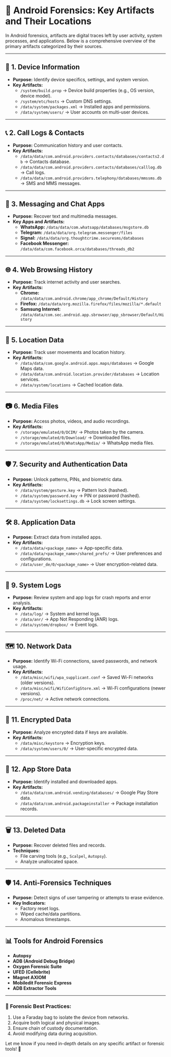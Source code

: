 # 📱 Android Forensics: Key Artifacts and Their Locations

In Android forensics, artifacts are digital traces left by user activity, system processes, and applications. Below is a comprehensive overview of the primary artifacts categorized by their sources.

---

## 📱 **1. Device Information**
- **Purpose:** Identify device specifics, settings, and system version.
- **Key Artifacts:**  
  - `/system/build.prop` → Device build properties (e.g., OS version, device model).  
  - `/system/etc/hosts` → Custom DNS settings.  
  - `/data/system/packages.xml` → Installed apps and permissions.  
  - `/data/system/users/` → User accounts on multi-user devices.

---

## 📞 **2. Call Logs & Contacts**
- **Purpose:** Communication history and user contacts.
- **Key Artifacts:**  
  - `/data/data/com.android.providers.contacts/databases/contacts2.db` → Contacts database.  
  - `/data/data/com.android.providers.contacts/databases/calllog.db` → Call logs.  
  - `/data/data/com.android.providers.telephony/databases/mmssms.db` → SMS and MMS messages.

---

## 📧 **3. Messaging and Chat Apps**
- **Purpose:** Recover text and multimedia messages.
- **Key Apps and Artifacts:**  
  - **WhatsApp:** `/data/data/com.whatsapp/databases/msgstore.db`  
  - **Telegram:** `/data/data/org.telegram.messenger/files`  
  - **Signal:** `/data/data/org.thoughtcrime.securesms/databases`  
  - **Facebook Messenger:** `/data/data/com.facebook.orca/databases/threads_db2`

---

## 🌐 **4. Web Browsing History**
- **Purpose:** Track internet activity and user searches.
- **Key Artifacts:**  
  - **Chrome:** `/data/data/com.android.chrome/app_chrome/Default/History`  
  - **Firefox:** `/data/data/org.mozilla.firefox/files/mozilla/*.default`  
  - **Samsung Internet:** `/data/data/com.sec.android.app.sbrowser/app_sbrowser/Default/History`

---

## 📍 **5. Location Data**
- **Purpose:** Track user movements and location history.
- **Key Artifacts:**  
  - `/data/data/com.google.android.apps.maps/databases` → Google Maps data.  
  - `/data/data/com.android.location.provider/databases` → Location services.  
  - `/data/system/locations` → Cached location data.

---

## 📷 **6. Media Files**
- **Purpose:** Access photos, videos, and audio recordings.
- **Key Artifacts:**  
  - `/storage/emulated/0/DCIM/` → Photos taken by the camera.  
  - `/storage/emulated/0/Download/` → Downloaded files.  
  - `/storage/emulated/0/WhatsApp/Media/` → WhatsApp media files.

---

## 🛡️ **7. Security and Authentication Data**
- **Purpose:** Unlock patterns, PINs, and biometric data.
- **Key Artifacts:**  
  - `/data/system/gesture.key` → Pattern lock (hashed).  
  - `/data/system/password.key` → PIN or password (hashed).  
  - `/data/system/locksettings.db` → Lock screen settings.

---

## 🛠️ **8. Application Data**
- **Purpose:** Extract data from installed apps.
- **Key Artifacts:**  
  - `/data/data/<package_name>` → App-specific data.  
  - `/data/data/<package_name>/shared_prefs/` → User preferences and configurations.  
  - `/data/user_de/0/<package_name>` → User encryption-related data.

---

## 📂 **9. System Logs**
- **Purpose:** Review system and app logs for crash reports and error analysis.
- **Key Artifacts:**  
  - `/data/log/` → System and kernel logs.  
  - `/data/anr/` → App Not Responding (ANR) logs.  
  - `/data/system/dropbox/` → Event logs.

---

## 🗺️ **10. Network Data**
- **Purpose:** Identify Wi-Fi connections, saved passwords, and network usage.
- **Key Artifacts:**  
  - `/data/misc/wifi/wpa_supplicant.conf` → Saved Wi-Fi networks (older versions).  
  - `/data/misc/wifi/WifiConfigStore.xml` → Wi-Fi configurations (newer versions).  
  - `/proc/net/` → Active network connections.

---

## 🔐 **11. Encrypted Data**
- **Purpose:** Analyze encrypted data if keys are available.
- **Key Artifacts:**  
  - `/data/misc/keystore` → Encryption keys.  
  - `/data/system/users/0/` → User-specific encrypted data.

---

## 🛒 **12. App Store Data**
- **Purpose:** Identify installed and downloaded apps.
- **Key Artifacts:**  
  - `/data/data/com.android.vending/databases/` → Google Play Store data.  
  - `/data/data/com.android.packageinstaller` → Package installation records.

---

## 🗑️ **13. Deleted Data**
- **Purpose:** Recover deleted files and records.
- **Techniques:**  
  - File carving tools (e.g., `Scalpel`, `Autopsy`).  
  - Analyze unallocated space.

---

## 🛡️ **14. Anti-Forensics Techniques**
- **Purpose:** Detect signs of user tampering or attempts to erase evidence.
- **Key Indicators:**  
  - Factory reset logs.  
  - Wiped cache/data partitions.  
  - Anomalous timestamps.

---

## 📊 **Tools for Android Forensics**
- **Autopsy**  
- **ADB (Android Debug Bridge)**  
- **Oxygen Forensic Suite**  
- **UFED (Cellebrite)**  
- **Magnet AXIOM**  
- **Mobiledit Forensic Express**  
- **ADB Extractor Tools**

---

### 📝 **Forensic Best Practices:**
1. Use a Faraday bag to isolate the device from networks.  
2. Acquire both logical and physical images.  
3. Ensure chain of custody documentation.  
4. Avoid modifying data during acquisition.

Let me know if you need in-depth details on any specific artifact or forensic tools! 🚀

